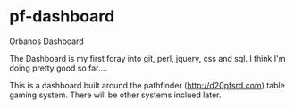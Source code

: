 pf-dashboard
============

Orbanos Dashboard

The Dashboard is my first foray into git, perl, jquery, css and sql.  I think I'm doing pretty good so far....

This is a dashboard built around the pathfinder (http://d20pfsrd.com) table gaming system.  There will be other systems inclued later.
